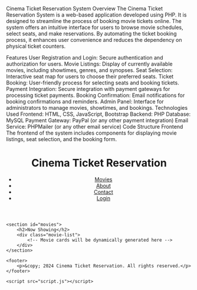 Cinema Ticket Reservation System
Overview
The Cinema Ticket Reservation System is a web-based application developed using PHP. It is designed to streamline the process of booking movie tickets online. The system offers an intuitive interface for users to browse movie schedules, select seats, and make reservations. By automating the ticket booking process, it enhances user convenience and reduces the dependency on physical ticket counters.

Features
User Registration and Login: Secure authentication and authorization for users.
Movie Listings: Display of currently available movies, including showtimes, genres, and synopses.
Seat Selection: Interactive seat map for users to choose their preferred seats.
Ticket Booking: User-friendly process for selecting seats and booking tickets.
Payment Integration: Secure integration with payment gateways for processing ticket payments.
Booking Confirmation: Email notifications for booking confirmations and reminders.
Admin Panel: Interface for administrators to manage movies, showtimes, and bookings.
Technologies Used
Frontend: HTML, CSS, JavaScript, Bootstrap
Backend: PHP
Database: MySQL
Payment Gateway: PayPal (or any other payment integration)
Email Service: PHPMailer (or any other email service)
Code Structure
Frontend
The frontend of the system includes components for displaying movie listings, seat selection, and the booking form.

<!DOCTYPE html>
<html lang="en">
<head>
    <meta charset="UTF-8">
    <meta name="viewport" content="width=device-width, initial-scale=1.0">
    <title>Cinema Ticket Reservation</title>
    <link rel="stylesheet" href="styles.css">
</head>
<body>
    <header>
        <h1>Cinema Ticket Reservation</h1>
        <nav>
            <ul>
                <li><a href="#movies">Movies</a></li>
                <li><a href="#about">About</a></li>
                <li><a href="#contact">Contact</a></li>
                <li><a href="login.php">Login</a></li>
            </ul>
        </nav>
    </header>

    <section id="movies">
        <h2>Now Showing</h2>
        <div class="movie-list">
            <!-- Movie cards will be dynamically generated here -->
        </div>
    </section>

    <footer>
        <p>&copy; 2024 Cinema Ticket Reservation. All rights reserved.</p>
    </footer>

    <script src="script.js"></script>
</body>
</html>
